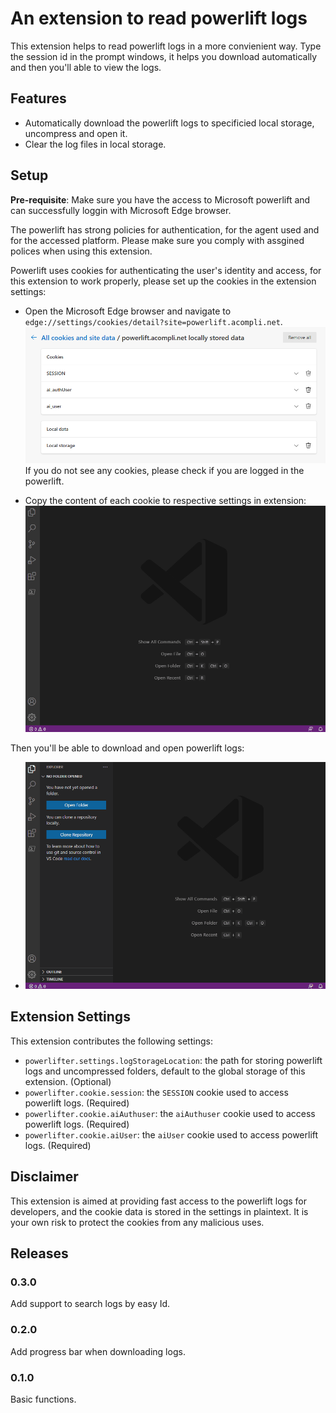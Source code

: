 # An extension to read powerlift logs 

This extension helps to read powerlift logs in a more convienient way. Type the session id in the prompt windows, it helps you download automatically and then you'll able to view the logs.

## Features

* Automatically download the powerlift logs to specificied local storage, uncompress and open it.
* Clear the log files in local storage.

## Setup

**Pre-requisite**: Make sure you have the access to Microsoft powerlift and can successfully loggin with Microsoft Edge browser.

The powerlift has strong policies for authentication, for the agent used and for the accessed platform. Please make sure you comply with assgined polices when using this extension.

Powerlift uses cookies for authenticating the user's identity and access, for this extension to work properly, please set up the cookies in the extension settings: 

* Open the Microsoft Edge browser and navigate to `edge://settings/cookies/detail?site=powerlift.acompli.net`.
![Cookies in Edge browser](https://github.com/ultracold273/powerlifter/raw/0.3.0/images/edge_cookies.png)
If you do not see any cookies, please check if you are logged in the powerlift.

* Copy the content of each cookie to respective settings in extension:
![Set cookies in extension settings](https://github.com/ultracold273/powerlifter/raw/0.3.0/images/extension-settings.gif)

Then you'll be able to download and open powerlift logs:
* ![Open powerlift logs](https://github.com/ultracold273/powerlifter/raw/0.3.0/images/usage.gif)

## Extension Settings

This extension contributes the following settings:

* `powerlifter.settings.logStorageLocation`: the path for storing powerlift logs and uncompressed folders, default to the global storage of this extension. (Optional)
* `powerlifter.cookie.session`: the `SESSION` cookie used to access powerlift logs. (Required)
* `powerlifter.cookie.aiAuthuser`: the `aiAuthuser` cookie used to access powerlift logs. (Required)
* `powerlifter.cookie.aiUser`: the  `aiUser` cookie used to access powerlift logs. (Required)

## Disclaimer

This extension is aimed at providing fast access to the powerlift logs for developers, and the cookie data is stored in the settings in plaintext. It is your own risk to protect the cookies from any malicious uses.

## Releases

### 0.3.0
Add support to search logs by easy Id.

### 0.2.0
Add progress bar when downloading logs.

### 0.1.0
Basic functions.